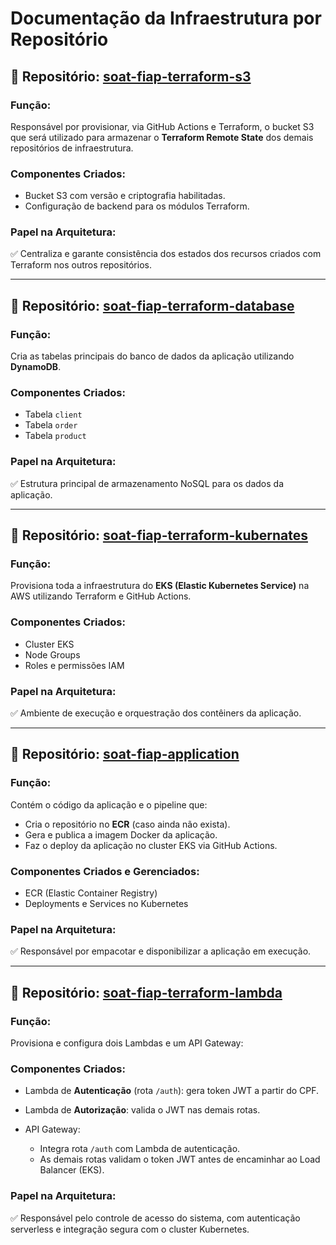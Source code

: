 # Documentação da Infraestrutura por Repositório

## 📁 Repositório: [soat-fiap-terraform-s3](https://github.com/alexandre-mendes/soat-fiap-terraform-s3)

### Função:

Responsável por provisionar, via GitHub Actions e Terraform, o bucket S3 que será utilizado para armazenar o **Terraform Remote State** dos demais repositórios de infraestrutura.

### Componentes Criados:

* Bucket S3 com versão e criptografia habilitadas.
* Configuração de backend para os módulos Terraform.

### Papel na Arquitetura:

✅ Centraliza e garante consistência dos estados dos recursos criados com Terraform nos outros repositórios.

---

## 📁 Repositório: [soat-fiap-terraform-database](https://github.com/alexandre-mendes/soat-fiap-terraform-database)

### Função:

Cria as tabelas principais do banco de dados da aplicação utilizando **DynamoDB**.

### Componentes Criados:

* Tabela `client`
* Tabela `order`
* Tabela `product`

### Papel na Arquitetura:

✅ Estrutura principal de armazenamento NoSQL para os dados da aplicação.

---

## 📁 Repositório: [soat-fiap-terraform-kubernates](https://github.com/alexandre-mendes/soat-fiap-terraform-kubernates)

### Função:

Provisiona toda a infraestrutura do **EKS (Elastic Kubernetes Service)** na AWS utilizando Terraform e GitHub Actions.

### Componentes Criados:

* Cluster EKS
* Node Groups
* Roles e permissões IAM

### Papel na Arquitetura:

✅ Ambiente de execução e orquestração dos contêiners da aplicação.

---

## 📁 Repositório: [soat-fiap-application](https://github.com/alexandre-mendes/soat-fiap-application)

### Função:

Contém o código da aplicação e o pipeline que:

* Cria o repositório no **ECR** (caso ainda não exista).
* Gera e publica a imagem Docker da aplicação.
* Faz o deploy da aplicação no cluster EKS via GitHub Actions.

### Componentes Criados e Gerenciados:

* ECR (Elastic Container Registry)
* Deployments e Services no Kubernetes

### Papel na Arquitetura:

✅ Responsável por empacotar e disponibilizar a aplicação em execução.

---

## 📁 Repositório: [soat-fiap-terraform-lambda](https://github.com/alexandre-mendes/soat-fiap-terraform-lambda)

### Função:

Provisiona e configura dois Lambdas e um API Gateway:

### Componentes Criados:

* Lambda de **Autenticação** (rota `/auth`): gera token JWT a partir do CPF.
* Lambda de **Autorização**: valida o JWT nas demais rotas.
* API Gateway:

  * Integra rota `/auth` com Lambda de autenticação.
  * As demais rotas validam o token JWT antes de encaminhar ao Load Balancer (EKS).

### Papel na Arquitetura:

✅ Responsável pelo controle de acesso do sistema, com autenticação serverless e integração segura com o cluster Kubernetes.
